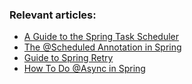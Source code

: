 ### Relevant articles:
- [A Guide to the Spring Task Scheduler](http://www.baeldung.com/spring-task-scheduler)
- [The @Scheduled Annotation in Spring](https://www.baeldung.com/spring-scheduled-tasks)
- [Guide to Spring Retry](http://www.baeldung.com/spring-retry)
- [How To Do @Async in Spring](http://www.baeldung.com/spring-async)

